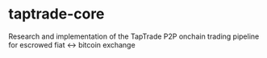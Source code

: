 # taptrade-core
Research and implementation of the TapTrade P2P onchain trading pipeline for escrowed fiat &lt;-> bitcoin exchange
